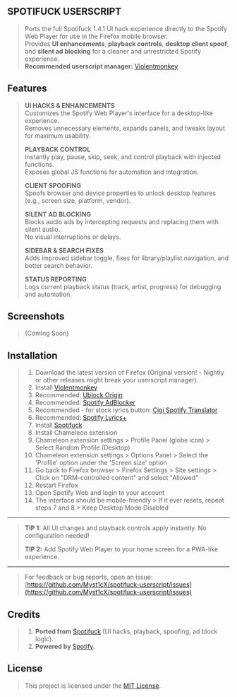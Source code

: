 ## SPOTIFUCK USERSCRIPT

> Ports the full Spotifuck 1.4.1 UI hack experience directly to the Spotify Web Player for use in the Firefox mobile browser.  
> Provides **UI enhancements**, **playback controls**, **desktop client spoof**, and **silent ad blocking** for a cleaner and unrestricted Spotify experience.  
> **Recommended userscript manager:** [Violentmonkey](https://violentmonkey.github.io/)

## Features

> **UI HACKS & ENHANCEMENTS**  
> Customizes the Spotify Web Player's interface for a desktop-like experience.  
> Removes unnecessary elements, expands panels, and tweaks layout for maximum usability.
>
> **PLAYBACK CONTROL**  
> Instantly play, pause, skip, seek, and control playback with injected functions.  
> Exposes global JS functions for automation and integration.
>
> **CLIENT SPOOFING**  
> Spoofs browser and device properties to unlock desktop features (e.g., screen size, platform, vendor).
>
> **SILENT AD BLOCKING**  
> Blocks audio ads by intercepting requests and replacing them with silent audio.  
> No visual interruptions or delays.
>
> **SIDEBAR & SEARCH FIXES**  
> Adds improved sidebar toggle, fixes for library/playlist navigation, and better search behavior.
>
> **STATUS REPORTING**  
> Logs current playback status (track, artist, progress) for debugging and automation.

## Screenshots

> (Coming Soon)

## Installation

> 1. Download the latest version of Firefox (Original version! - Nightly or other releases might break your userscript manager).
> 2. Install [Violentmonkey](https://violentmonkey.github.io/)  
> 3. Recommended: [Ublock Origin](https://addons.mozilla.org/en-US/firefox/addon/ublock-origin/)
> 4. Recommended: [Spotify AdBlocker](https://greasyfork.org/en/scripts/522592-spotify-adblocker)
> 5. Recommended - for stock lyrics button: [Cigi Spotify Translator](https://greasyfork.org/en/scripts/523415-cigi-spotify-translator)
> 6. Recommended: [Spotify Lyrics+](https://raw.githubusercontent.com/Myst1cX/spotify-web-lyrics-plus/main/pip-gui.user.js)
> 7. Install [Spotifuck](https://raw.githubusercontent.com/Myst1cX/spotifuck-userscript/main/spotifuck-v2.user.js)
> 8. Install Chameleon extension
> 9. Chameleon extension settings > Profile Panel (globe icon) > Select Random Profile (Desktop)
> 10. Chameleon extension settings > Options Panel > Select the 'Profile' option under the 'Screen size' option
> 11. Go back to Firefox browser > Firefox Settings > Site settings > Click on "DRM-controlled content" and select "Allowed"
> 12. Restart Firefox
> 13. Open Spotify Web and login to your account
> 14. The interface should be mobile-friendly > If it ever resets, repeat steps 7 and 8 > Keep Desktop Mode Disabled 

* * *
> **TIP 1:** All UI changes and playback controls apply instantly. No configuration needed!
>
> **TIP 2:** Add Spotify Web Player to your home screen for a PWA-like experience.  

* * *

> For feedback or bug reports, open an issue:  
> [https://github.com/Myst1cX/spotifuck-userscript/issues](https://github.com/Myst1cX/spotifuck-userscript/issues)

## Credits

> 1. **Ported from** [Spotifuck](https://4pda.to/forum/index.php?showtopic=248440&view=findpost&p=137957887) (UI hacks, playback, spoofing, ad block logic).
> 2. **Powered by** [Spotify](https://open.spotify.com/).

## License

> This project is licensed under the [MIT License](https://github.com/Myst1cX/spotifuck-userscript/blob/main/LICENSE).
